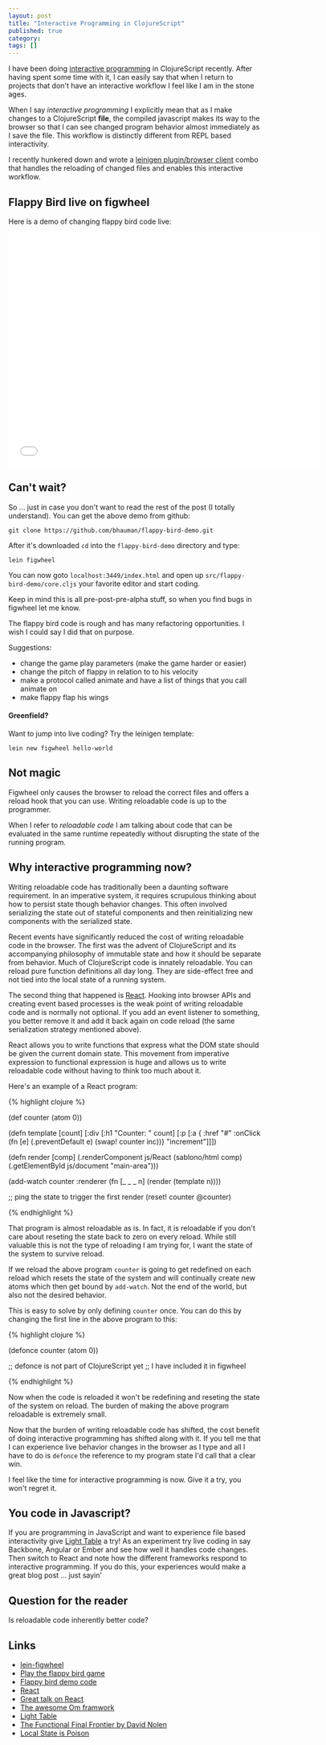 ```yaml
---
layout: post
title: "Interactive Programming in ClojureScript"
published: true
category: 
tags: []
---
```


I have been doing [interactive
programming](http://en.wikipedia.org/wiki/Interactive_programming) in
ClojureScript recently. After having spent some time with it, I can
easily say that when I return to projects that don't have an
interactive workflow I feel like I am in the stone ages.

When I say *interactive programming* I explicitly mean that as I make
changes to a ClojureScript **file**, the compiled javascript makes its
way to the browser so that I can see changed program behavior almost
immediately as I save the file. This workflow is distinctly different
from REPL based interactivity.

I recently hunkered down and wrote a [leinigen plugin/browser
client](https://github.com/bhauman/lein-figwheel) combo that handles
the reloading of changed files and enables this interactive workflow.

## Flappy Bird live on figwheel

Here is a demo of changing flappy bird code live:

<div class="video-container">
<iframe width="620" height="465" src="//www.youtube.com/embed/KZjFVdU8VLI" frameborder="0" allowfullscreen></iframe>
</div>

## Can't wait?

So ... just in case you don't want to read the rest of the post (I
totally understand). You can get the above demo from github:

    git clone https://github.com/bhauman/flappy-bird-demo.git

After it's downloaded `cd` into the `flappy-bird-demo` directory and
type:

    lein figwheel

You can now goto `localhost:3449/index.html` and open up
`src/flappy-bird-demo/core.cljs` your favorite editor and start
coding.

Keep in mind this is all pre-post-pre-alpha stuff, so when you find bugs in
figwheel let me know.

The flappy bird code is rough and has many refactoring opportunities.
I wish I could say I did that on purpose.

Suggestions:

* change the game play parameters (make the game harder or easier)
* change the pitch of flappy in relation to to his velocity
* make a protocol called animate and have a list of things that you call animate on
* make flappy flap his wings


#### Greenfield?

Want to jump into live coding? Try the leinigen template:

    lein new figwheel hello-world


## Not magic

Figwheel only causes the browser to reload the correct files and
offers a reload hook that you can use. Writing reloadable code is up
to the programmer.

When I refer to *reloadable code* I am talking about code that can be
evaluated in the same runtime repeatedly without disrupting the state
of the running program.

## Why interactive programming now?

Writing reloadable code has traditionally been a daunting software
requirement. In an imperative system, it requires scrupulous thinking
about how to persist state though behavior changes. This often
involved serializing the state out of stateful components and then
reinitializing new components with the serialized state.

Recent events have significantly reduced the cost of writing
reloadable code in the browser. The first was the advent of
ClojureScript and its accompanying philosophy of immutable state and
how it should be separate from behavior. Much of ClojureScript code is
innately reloadable. You can reload pure function definitions all day
long. They are side-effect free and not tied into the local state of a
running system.

The second thing that happened is
[React](http://facebook.github.io/react/). Hooking into browser APIs
and creating event based processes is the weak point of writing
reloadable code and is normally not optional. If you add an event
listener to something, you better remove it and add it back again on
code reload (the same serialization strategy mentioned above).

React allows you to write functions that express what the DOM state
should be given the current domain state. This movement from
imperative expression to functional expression is huge and allows us
to write reloadable code without having to think too much about it. 

Here's an example of a React program:

{% highlight clojure %}

(def counter (atom 0))

(defn template [count]
  [:div
   [:h1 "Counter: " count]
   [:p [:a { :href "#"
             :onClick (fn [e]
                        (.preventDefault e)
                        (swap! counter inc))} "increment"]]])

(defn render [comp]
  (.renderComponent js/React
                    (sablono/html comp) 
                    (.getElementById js/document "main-area")))

(add-watch counter :renderer
           (fn [_ _ _ n]
             (render (template n))))

;; ping the state to trigger the first render
(reset! counter @counter)

{% endhighlight %}

That program is almost reloadable as is. In fact, it is reloadable if
you don't care about reseting the state back to zero on every reload.
While still valuable this is not the type of reloading I am trying
for, I want the state of the system to survive reload.

If we reload the above program `counter` is going to get redefined on
each reload which resets the state of the system and will continually
create new atoms which then get bound by `add-watch`. Not the end of the
world, but also not the desired behavior.

This is easy to solve by only defining `counter` once. You can do this
by changing the first line in the above program to this:

{% highlight clojure %}

(defonce counter (atom 0))

;; defonce is not part of ClojureScript yet
;; I have included it in figwheel

{% endhighlight %}

Now when the code is reloaded it won't be redefining and reseting the
state of the system on reload. The burden of making the above program
reloadable is extremely small.

Now that the burden of writing reloadable code has shifted, the cost
benefit of doing interactive programming has shifted along with it. If
you tell me that I can experience live behavior changes in the browser
as I type and all I have to do is `defonce` the reference to my
program state I'd call that a clear win.

I feel like the time for interactive programming is now. Give it a
try, you won't regret it.

## You code in Javascript?

If you are programming in JavaScript and want to experience file based
interactivity give [Light Table](http://www.lighttable.com/) a try! As
an experiment try live coding in say Backbone, Angular or Ember and
see how well it handles code changes. Then switch to React and note
how the different frameworks respond to interactive programming. If you do
this, your experiences would make a great blog post ... just sayin'

## Question for the reader

Is reloadable code inherently better code?

## Links 

* [lein-figwheel](https://github.com/bhauman/lein-figwheel)
* [Play the flappy bird game](http://rigsomelight.com/flappy-bird-demo/)
* [Flappy bird demo code](https://github.com/bhauman/flappy-bird-demo)
* [React](http://facebook.github.io/react/)
* [Great talk on React](https://www.youtube.com/watch?v=h3KksH8gfcQ#t=1192)
* [The awesome Om framwork](https://github.com/swannodette/om)
* [Light Table](http://www.lighttable.com/)
* [The Functional Final Frontier by David Nolen](https://www.youtube.com/watch?v=DMtwq3QtddY)
* [Local State is Poison](http://awelonblue.wordpress.com/2012/10/21/local-state-is-poison/)

